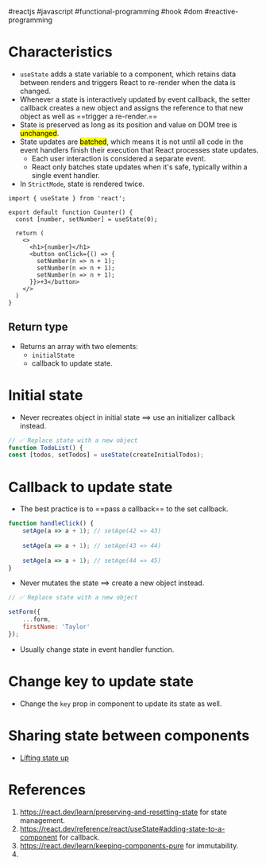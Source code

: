 #reactjs  #javascript  #functional-programming  #hook  #dom #reactive-programming

# Characteristics
- `useState` adds a state variable to a component, which retains data between renders and triggers React to re-render when the data is changed.
- Whenever a state is interactively updated by event callback, the setter callback creates a new object and assigns the reference to that new object as well as ==trigger a re-render.==
- State is preserved as long as its position and value on DOM tree is <mark class="hltr-yellow">unchanged</mark>.
- State updates are <mark class="hltr-yellow">batched</mark>, which means it is not until all code in the event handlers finish their execution that React processes state updates.
	- Each user interaction is considered a separate event.
	- React only batches state updates when it's safe, typically within a single event handler.
- In `StrictMode`,  state is rendered twice.
```Jsx title='State updates are batched'
import { useState } from 'react';

export default function Counter() {
  const [number, setNumber] = useState(0);

  return (
    <>
      <h1>{number}</h1>
      <button onClick={() => {
        setNumber(n => n + 1);
        setNumber(n => n + 1);
        setNumber(n => n + 1);
      }}>+3</button>
    </>
  )
}

```
## Return type
- Returns an array with two elements:
	- `initialState`
	- callback to update state.
# Initial state
- Never recreates object in initial state $\implies$ use an initializer callback instead.
```javascript
// ✅ Replace state with a new object  
function TodoList() {  
const [todos, setTodos] = useState(createInitialTodos);
```
# Callback to update state
- The best practice is to ==pass a callback== to the set callback.
```javascript
function handleClick() {  
	setAge(a => a + 1); // setAge(42 => 43)  
	
	setAge(a => a + 1); // setAge(43 => 44)  
	
	setAge(a => a + 1); // setAge(44 => 45)  
}
```
- Never mutates the state $\implies$ create a new object instead.
```javascript
// ✅ Replace state with a new object  

setForm({  
	...form,  
	firstName: 'Taylor'  
});
```

- Usually change state in event handler function.
# Change key to update state
- Change the `key` prop in component to update its state as well.
# Sharing state between components
- [Lifting state up](Lifting%20state%20up.md)
# References
1. https://react.dev/learn/preserving-and-resetting-state for state management.
2. https://react.dev/reference/react/useState#adding-state-to-a-component for callback.
3. https://react.dev/learn/keeping-components-pure for immutability.
4. 